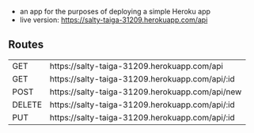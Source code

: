 - an app for the purposes of deploying a simple Heroku app
- live version:  https://salty-taiga-31209.herokuapp.com/api

## Routes
<table>
<tr>
  <td>GET</td>
  <td>https://salty-taiga-31209.herokuapp.com/api</td>
</tr>
<tr>
  <td>GET</td>
  <td>https://salty-taiga-31209.herokuapp.com/api/:id</td>
</tr>
<tr>
  <td>POST</td>
  <td>https://salty-taiga-31209.herokuapp.com/api/new</td>
</tr>
<tr>
  <td>DELETE</td>
  <td>https://salty-taiga-31209.herokuapp.com/api/:id</td>
</tr>
<tr>
  <td>PUT</td>
  <td>https://salty-taiga-31209.herokuapp.com/api/:id</td>
</tr>
</table>
